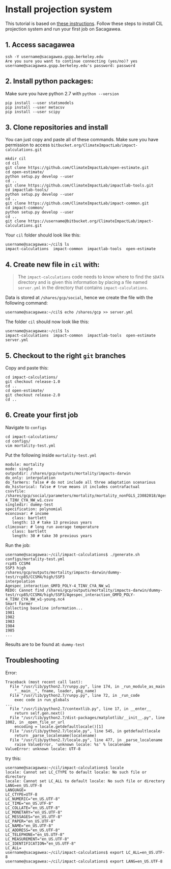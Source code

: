 # Install projection system

This tutorial is based on [these instructions](https://bitbucket.org/ClimateImpactLab/impact-calculations/src/release-1.0/docs/process.md). Follow these steps to install CIL projection system and run your first job on Sacagawea.

## 1. Access sacagawea

```
ssh -Y username@sacagawea.gspp.berkeley.edu
Are you sure you want to continue connecting (yes/no)? yes
username@sacagawea.gspp.berkeley.edu's password: password
```

## 2. Install python packages:

Make sure you have python 2.7 with `python --version`

```
pip install --user statsmodels
pip install --user metacsv
pip install --user scipy
```

## 3. Clone repositories and install

You can just copy and paste all of these commands. Make sure you have permission to access `bitbucket.org/ClimateImpactLab/impact-calculations.git`

```
mkdir cil
cd cil
git clone https://github.com/ClimateImpactLab/open-estimate.git
cd open-estimate/
python setup.py develop --user
cd ..
git clone https://github.com/ClimateImpactLab/impactlab-tools.git
cd impactlab-tools/
python setup.py develop --user
cd ..
git clone https://github.com/ClimateImpactLab/impact-common.git
cd impact-common/
python setup.py develop --user
cd ..
git clone https://username@bitbucket.org/ClimateImpactLab/impact-calculations.git
```

Your `cil` folder should look like this:

```
username@sacagawea:~/cil$ ls
impact-calculations  impact-common  impactlab-tools  open-estimate
```

## 4. Create new file in `cil` with:

> The `impact-calculations` code needs to know where to find the `$DATA` directory and is given this information by placing a file named `server.yml` in the directory that contains `impact-calculations`. 

Data is stored at `/shares/gcp/social`, hence we create the file with the following command:

```
username@sacagawea:~/cil$ echo /shares/gcp >> server.yml
```

The folder `cil` should now look like this:

```
username@sacagawea:~/cil$ ls
impact-calculations  impact-common  impactlab-tools  open-estimate  server.yml
```

## 5. Checkout to the right `git` branches

Copy and paste this:

```
cd impact-calculations/
git checkout release-1.0
cd ..
cd open-estimate/
git checkout release-2.0
cd ..
```

## 6. Create your first job

Navigate to `configs`

```
cd impact-calculations/
cd configs/
vim mortality-test.yml
```

Put the following inside `mortality-test.yml`

```
module: mortality
mode: single
outputdir: /shares/gcp/outputs/mortality/impacts-darwin
do_only: interpolation
do_farmers: false # do not include all three adaptation scenarious
do_historical: false # true means it includes contrafactual
csvvfile: /shares/gcp/social/parameters/mortality/mortality_nonFGLS_23082018/Agespec_interaction_GMFD_POLY-4_TINV_CYA_NW_w1.csvv
singledir: dummy-test
specification: polynomial
econcovar: # income
   class: bartlett
   length: 13 # take 13 previous years
climcovar: # long run average temperature
   class: bartlett
   length: 30 # take 30 previous years
```

Run the job:

```
username@sacagawea:~/cil/impact-calculations$ ./generate.sh configs/mortality-test.yml
rcp85 CCSM4
SSP3 high
/shares/gcp/outputs/mortality/impacts-darwin/dummy-test/rcp85/CCSM4/high/SSP3
interpolation
Agespec_interaction_GMFD_POLY-4_TINV_CYA_NW_w1
REDO: Cannot find /shares/gcp/outputs/mortality/impacts-darwin/dummy-test/rcp85/CCSM4/high/SSP3/Agespec_interaction_GMFD_POLY-4_TINV_CYA_NW_w1-young.nc4
Smart Farmer
Collecting baseline information...
1981
1982
1983
1984
1985
...
```

Results are to be found at: `dummy-test`

## Troubleshooting 

Error:

```
Traceback (most recent call last):
  File "/usr/lib/python2.7/runpy.py", line 174, in _run_module_as_main
    "__main__", fname, loader, pkg_name)
  File "/usr/lib/python2.7/runpy.py", line 72, in _run_code
    exec code in run_globals
...
  File "/usr/lib/python2.7/contextlib.py", line 17, in __enter__
    return self.gen.next()
  File "/usr/lib/python2.7/dist-packages/matplotlib/__init__.py", line 1002, in _open_file_or_url
    encoding = locale.getdefaultlocale()[1]
  File "/usr/lib/python2.7/locale.py", line 545, in getdefaultlocale
    return _parse_localename(localename)
  File "/usr/lib/python2.7/locale.py", line 477, in _parse_localename
    raise ValueError, 'unknown locale: %s' % localename
ValueError: unknown locale: UTF-8
```

try this:

```
username@sacagawea:~/cil/impact-calculations$ locale
locale: Cannot set LC_CTYPE to default locale: No such file or directory
locale: Cannot set LC_ALL to default locale: No such file or directory
LANG=en_US.UTF-8
LANGUAGE=
LC_CTYPE=UTF-8
LC_NUMERIC="en_US.UTF-8"
LC_TIME="en_US.UTF-8"
LC_COLLATE="en_US.UTF-8"
LC_MONETARY="en_US.UTF-8"
LC_MESSAGES="en_US.UTF-8"
LC_PAPER="en_US.UTF-8"
LC_NAME="en_US.UTF-8"
LC_ADDRESS="en_US.UTF-8"
LC_TELEPHONE="en_US.UTF-8"
LC_MEASUREMENT="en_US.UTF-8"
LC_IDENTIFICATION="en_US.UTF-8"
LC_ALL=
username@sacagawea:~/cil/impact-calculations$ export LC_ALL=en_US.UTF-8
username@sacagawea:~/cil/impact-calculations$ export LANG=en_US.UTF-8
```

